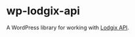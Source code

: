 # wp-lodgix-api
A WordPress library for working with [Lodgix API](http://www.lodgix.com/vacation-rental-api/).
